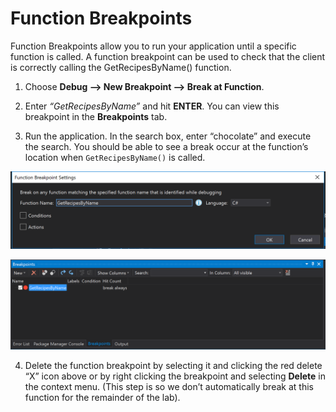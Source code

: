 # Function Breakpoints

Function Breakpoints allow you to run your application until a specific function is called.  A function breakpoint can be used to check that the client is correctly calling the GetRecipesByName() function.
1.	Choose **Debug --> New Breakpoint --> Break at Function**.

2.	Enter *“GetRecipesByName”* and hit **ENTER**.  You can view this breakpoint in the **Breakpoints** tab.

3.	Run the application.  In the search box, enter “chocolate” and execute the search.  You should be able to see a break occur at the function’s location when `GetRecipesByName()` is called.

![Function Breakpoint pop-up menu](FunctionBreakpoints-Menu.png)

![Breakpoints tab](FunctionBreakpoints-BreakpointsTab.png)

4.	Delete the function breakpoint by selecting it and clicking the red delete “X” icon above or by right clicking the breakpoint and selecting **Delete** in the context menu.  (This step is so we don’t automatically break at this function for the remainder of the lab).

